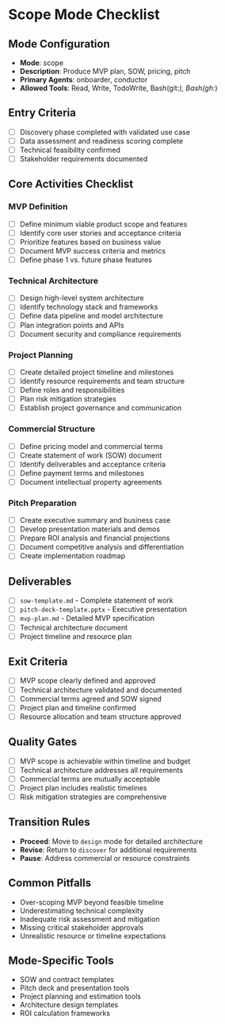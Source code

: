 # Scope Mode Checklist

## Mode Configuration
- **Mode**: scope
- **Description**: Produce MVP plan, SOW, pricing, pitch
- **Primary Agents**: onboarder, conductor
- **Allowed Tools**: Read, Write, TodoWrite, Bash(git:*), Bash(gh:*)

## Entry Criteria
- [ ] Discovery phase completed with validated use case
- [ ] Data assessment and readiness scoring complete
- [ ] Technical feasibility confirmed
- [ ] Stakeholder requirements documented

## Core Activities Checklist

### MVP Definition
- [ ] Define minimum viable product scope and features
- [ ] Identify core user stories and acceptance criteria
- [ ] Prioritize features based on business value
- [ ] Document MVP success criteria and metrics
- [ ] Define phase 1 vs. future phase features

### Technical Architecture
- [ ] Design high-level system architecture
- [ ] Identify technology stack and frameworks
- [ ] Define data pipeline and model architecture
- [ ] Plan integration points and APIs
- [ ] Document security and compliance requirements

### Project Planning
- [ ] Create detailed project timeline and milestones
- [ ] Identify resource requirements and team structure
- [ ] Define roles and responsibilities
- [ ] Plan risk mitigation strategies
- [ ] Establish project governance and communication

### Commercial Structure
- [ ] Define pricing model and commercial terms
- [ ] Create statement of work (SOW) document
- [ ] Identify deliverables and acceptance criteria
- [ ] Define payment terms and milestones
- [ ] Document intellectual property agreements

### Pitch Preparation
- [ ] Create executive summary and business case
- [ ] Develop presentation materials and demos
- [ ] Prepare ROI analysis and financial projections
- [ ] Document competitive analysis and differentiation
- [ ] Create implementation roadmap

## Deliverables
- [ ] `sow-template.md` - Complete statement of work
- [ ] `pitch-deck-template.pptx` - Executive presentation
- [ ] `mvp-plan.md` - Detailed MVP specification
- [ ] Technical architecture document
- [ ] Project timeline and resource plan

## Exit Criteria
- [ ] MVP scope clearly defined and approved
- [ ] Technical architecture validated and documented
- [ ] Commercial terms agreed and SOW signed
- [ ] Project plan and timeline confirmed
- [ ] Resource allocation and team structure approved

## Quality Gates
- [ ] MVP scope is achievable within timeline and budget
- [ ] Technical architecture addresses all requirements
- [ ] Commercial terms are mutually acceptable
- [ ] Project plan includes realistic timelines
- [ ] Risk mitigation strategies are comprehensive

## Transition Rules
- **Proceed**: Move to `design` mode for detailed architecture
- **Revise**: Return to `discover` for additional requirements
- **Pause**: Address commercial or resource constraints

## Common Pitfalls
- Over-scoping MVP beyond feasible timeline
- Underestimating technical complexity
- Inadequate risk assessment and mitigation
- Missing critical stakeholder approvals
- Unrealistic resource or timeline expectations

## Mode-Specific Tools
- SOW and contract templates
- Pitch deck and presentation tools
- Project planning and estimation tools
- Architecture design templates
- ROI calculation frameworks
